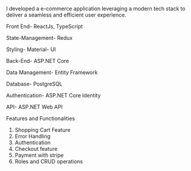 I developed a e-commerce application leveraging a modern tech stack to deliver a seamless and efficient user experience. 

Front End-			    ReactJs, TypeScript

State-Management-  Redux

Styling-				    Material- UI

Back-End-			    ASP.NET Core

Data Management-		Entity Framework

Database-			    PostgreSQL

Authentication-		ASP.NET Core Identity

API-				        ASP.NET Web API

Features and Functionalities
1. Shopping Cart Feature
2. Error Handling
3. Authentication
4. Checkout feature
5. Payment with stripe
6. Roles and CRUD operations
